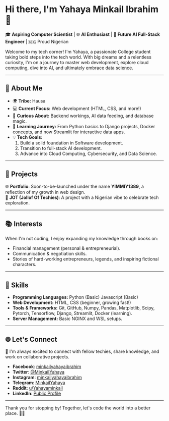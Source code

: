 # Hi there, I'm Yahaya Minkail Ibrahim 👋  

🎓 **Aspiring Computer Scientist** | 🌐 **AI Enthusiast** | 🚀 **Future AI Full-Stack Engineer** | 🇳🇬 Proud Nigerian  

Welcome to my tech corner! I'm Yahaya, a passionate College student taking bold steps into the tech world. With big dreams and a relentless curiosity, I'm on a journey to master web development, explore cloud computing, dive into AI, and ultimately embrace data science.  

---

## 🌟 About Me  
- 🌍 **Tribe:** Hausa  
- 💻 **Current Focus:** Web development (HTML, CSS, and more!)  
- 🔎 **Curious About:** Backend workings, AI data feeding, and database magic.  
- 📖 **Learning Journey:** From Python basics to Django projects, Docker concepts, and now Streamlit for interactive data apps.  
- 💡 **Tech Goals:**  
  1. Build a solid foundation in Software development.  
  2. Transition to full-stack AI development.  
  3. Advance into Cloud Computing, Cybersecurity, and Data Science.  

---

## 💼 Projects  
🌐 **Portfolio**: Soon-to-be-launched under the name **YIMMIY1389**, a reflection of my growth in web design.  
🍲 **JOT (Jollof Of Techies)**: A project with a Nigerian vibe to celebrate tech exploration.  

---

## 📚 Interests  
When I'm not coding, I enjoy expanding my knowledge through books on:  
- Financial management (personal & entrepreneurial).  
- Communication & negotiation skills.  
- Stories of hard-working entrepreneurs, legends, and inspiring fictional characters.  

---

## 🚀 Skills  
- **Programming Languages:** Python (Basic) Javascript (Basic) 
- **Web Development:** HTML, CSS (beginner, growing fast!)  
- **Tools & Frameworks:** Git, GitHub, Numpy, Pandas, Matplotlib, Scipy, Pytorch, Tensorflow, Django, Streamlit, Docker (learning).  
- **Server Management:** Basic NGINX and WSL setups.  

---

## 🌐 Let's Connect  
💬 I'm always excited to connect with fellow techies, share knowledge, and work on collaborative projects.  

- **Facebook**: [minkailyahayaibrahim](https://facebook.com/minkailyahayaibrahim)  
- **Twitter**: [@MinkailYahaya](https://x.com/MinkailYahaya)  
- **Instagram**: [minkailyahayaibrahim](https://instagram.com/minkailyahayaibrahim)  
- **Telegram**: [MinkailYahaya](https://t.me/MinkailYahaya)
- **Reddit**: [u/Yahayaminkail](https://reddit.com/u/Yahayaminkail)  
- **LinkedIn**: [Public Profile](https://www.linkedin.com/public-profile/settings)

---

Thank you for stopping by! Together, let's code the world into a better place. 🚀✨
